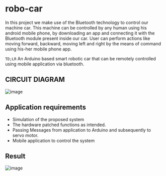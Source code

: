 # robo-car

In this project we make use of the Bluetooth technology to control our machine car. This machine can be controlled by any human using his android mobile phone, by downloading an app and connecting it with the Bluetooth module present inside our car. User can perform actions like moving forward, backward, moving left and right by the means of command using his-her mobile phone app. 

```TD;LR```
An Arduino based smart robotic car that can be remotely controlled using mobile application via bluetooth.


## CIRCUIT DIAGRAM
![image](https://user-images.githubusercontent.com/68595463/147965925-69ea9d0e-817d-46eb-9cfb-fc94a86af1af.png)


## Application requirements

-	Simulation of the proposed system
-	The hardware patched functions as intended.
-	Passing Messages from application to Arduino and subsequently to servo motor.
-	Mobile application to control the system

## Result
![image](https://user-images.githubusercontent.com/68595463/147966817-071f240b-9cf4-4aab-a3d5-60bafdea7873.png)
